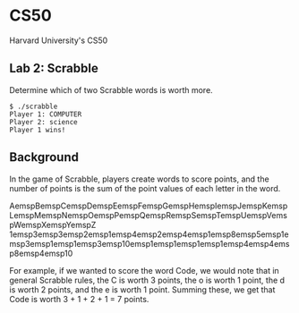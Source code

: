 # CS50
 Harvard University's CS50

## Lab 2: Scrabble

Determine which of two Scrabble words is worth more.
```
$ ./scrabble
Player 1: COMPUTER
Player 2: science
Player 1 wins!
```

## Background

In the game of Scrabble, players create words to score points, and the number of points is the sum of the point values of each letter in the word.

AemspBemspCemspDemspEemspFemspGemspHemspIemspJemspKemspLemspMemspNemspOemspPemspQemspRemspSemspTemspUemspVemspWemspXemspYemspZ
1emsp3emsp3emsp2emsp1emsp4emsp2emsp4emsp1emsp8emsp5emsp1emsp3emsp1emsp1emsp3emsp10emsp1emsp1emsp1emsp1emsp4emsp4emsp8emsp4emsp10

For example, if we wanted to score the word Code, we would note that in general Scrabble rules, the C is worth 3 points, the o is worth 1 point, the d is worth 2 points, and the e is worth 1 point. Summing these, we get that Code is worth 3 + 1 + 2 + 1 = 7 points.
